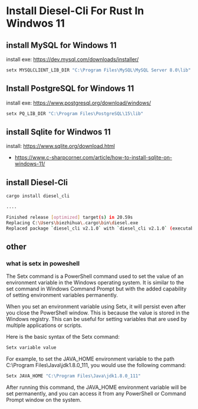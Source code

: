 # Install Diesel-Cli For Rust In Windwos 11 

## install MySQL for Windows 11

install exe: https://dev.mysql.com/downloads/installer/

```bash
setx MYSQLCLIENT_LIB_DIR "C:\Program Files\MySQL\MySQL Server 8.0\lib"  
```

## Install PostgreSQL for Windows 11

install exe: https://www.postgresql.org/download/windows/

```bash
setx PQ_LIB_DIR "C:\Program Files\PostgreSQL\15\lib"  
```

## install Sqlite for Windwos 11

install: https://www.sqlite.org/download.html

- https://www.c-sharpcorner.com/article/how-to-install-sqlite-on-windows-11/


## install Diesel-Cli

```bash
cargo install diesel_cli   

....

Finished release [optimized] target(s) in 20.59s
Replacing C:\Users\biezhihua\.cargo\bin\diesel.exe
Replaced package `diesel_cli v2.1.0` with `diesel_cli v2.1.0` (executable `diesel.exe`)
```

## other

### what is setx in poweshell

The Setx command is a PowerShell command used to set the value of an environment variable in the Windows operating system. It is similar to the set command in Windows Command Prompt but with the added capability of setting environment variables permanently.

When you set an environment variable using Setx, it will persist even after you close the PowerShell window. This is because the value is stored in the Windows registry. This can be useful for setting variables that are used by multiple applications or scripts.

Here is the basic syntax of the Setx command:

```bash
Setx variable value
```

For example, to set the JAVA_HOME environment variable to the path C:\Program Files\Java\jdk1.8.0_111, you would use the following command:

```bash
Setx JAVA_HOME "C:\Program Files\Java\jdk1.8.0_111"
```

After running this command, the JAVA_HOME environment variable will be set permanently, and you can access it from any PowerShell or Command Prompt window on the system.